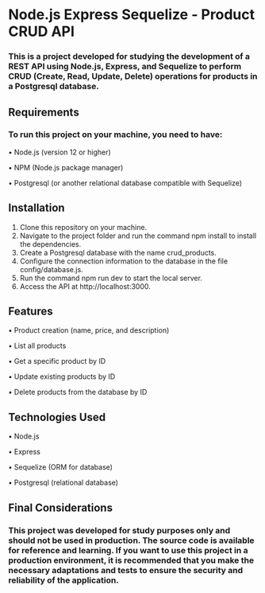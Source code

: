 # Node.js Express Sequelize - Product CRUD API

### This is a project developed for studying the development of a REST API using Node.js, Express, and Sequelize to perform CRUD (Create, Read, Update, Delete) operations for products in a Postgresql database.

## Requirements
### To run this project on your machine, you need to have:

• Node.js (version 12 or higher)

• NPM (Node.js package manager)

• Postgresql (or another relational database compatible with Sequelize)

## Installation
1. Clone this repository on your machine.
2. Navigate to the project folder and run the command npm install to install the dependencies.
3. Create a Postgresql database with the name crud_products.
4. Configure the connection information to the database in the file config/database.js.
5. Run the command npm run dev to start the local server.
6. Access the API at http://localhost:3000.


## Features
• Product creation (name, price, and description)

• List all products

• Get a specific product by ID

• Update existing products by ID

• Delete products from the database by ID


## Technologies Used
• Node.js

• Express

• Sequelize (ORM for database)

• Postgresql (relational database)


## Final Considerations
### This project was developed for study purposes only and should not be used in production. The source code is available for reference and learning. If you want to use this project in a production environment, it is recommended that you make the necessary adaptations and tests to ensure the security and reliability of the application.
